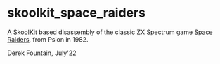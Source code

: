 # skoolkit_space_raiders

A [SkoolKit](https://skoolkit.ca/docs/skoolkit/whatis.html) based disassembly of the
classic ZX Spectrum game [Space Raiders](https://spectrumcomputing.co.uk/entry/4678/ZX-Spectrum/Space_Raiders),
from Psion in 1982.

Derek Fountain, July'22
